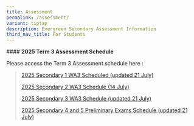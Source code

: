 ```yaml
---
title: Assessment
permalink: /assessment/
variant: tiptap
description: Evergreen Secondary Assessment Information
third_nav_title: For Students
---
```

<p>#### <strong>2025 Term 3 Assessment Schedule</strong>
</p>
<p>Please access the Term 3 Assessment schedule here :</p>
<p></p>
<blockquote>
<p><a href="/files/WA3_SEC_1_Schedule_2025.pdf" rel="noopener nofollow" target="_blank">2025 Secondary 1 WA3 Scheduled (updated 21 July)</a>
</p>
<p><a href="/files/Timetables/Assessment Timetable/WA3_SEC_2_Schedule_2025.pdf" rel="noopener nofollow" target="_blank">2025 Secondary 2 WA3 Schedule (14 July)</a>
</p>
<p><a href="/files/Timetables/Assessment Timetable/WA3_SEC_3_Schedule_2025.pdf" rel="noopener nofollow" target="_blank">2025 Secondary 3 WA3 Schedule (updated 21 July)</a>
</p>
<p><a href="/files/Timetables/Assessment Timetable/2025_N_O_Level_Preliminary_Examinations_Updated_Schedule.pdf" rel="noopener nofollow" target="_blank">2025 Secondary 4 and 5 Preliminary Exams Schedule (updated 21 July)</a>
</p>
</blockquote>
<p></p>